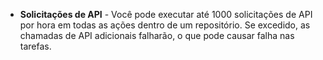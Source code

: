 - **Solicitações de API** - Você pode executar até 1000 solicitações de API por hora em todas as ações dentro de um repositório. Se excedido, as chamadas de API adicionais falharão, o que pode causar falha nas tarefas.
